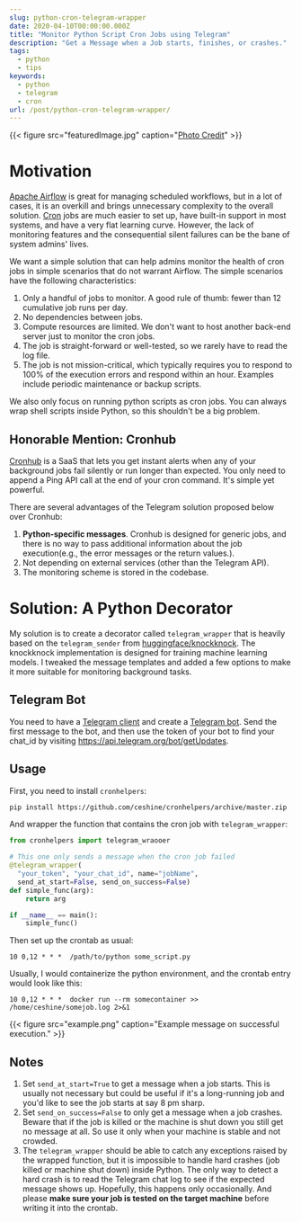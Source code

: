 ```yaml
---
slug: python-cron-telegram-wrapper
date: 2020-04-10T00:00:00.000Z
title: "Monitor Python Script Cron Jobs using Telegram"
description: "Get a Message when a Job starts, finishes, or crashes."
tags:
  - python
  - tips
keywords:
  - python
  - telegram
  - cron
url: /post/python-cron-telegram-wrapper/
---
```


{{< figure src="featuredImage.jpg" caption="[Photo Credit](https://pixabay.com/photos/city-window-architecture-urban-4991094/)" >}}

# Motivation

[Apache Airflow](http://airflow.apache.org/) is great for managing scheduled workflows, but in a lot of cases, it is an overkill and brings unnecessary complexity to the overall solution. [Cron](https://www.wikiwand.com/en/Cron) jobs are much easier to set up, have built-in support in most systems, and have a very flat learning curve. However, the lack of monitoring features and the consequential silent failures can be the bane of system admins' lives.

We want a simple solution that can help admins monitor the health of cron jobs in simple scenarios that do not warrant Airflow. The simple scenarios have the following characteristics:

1. Only a handful of jobs to monitor. A good rule of thumb: fewer than 12 cumulative job runs per day.
2. No dependencies between jobs.
3. Compute resources are limited. We don't want to host another back-end server just to monitor the cron jobs.
4. The job is straight-forward or well-tested, so we rarely have to read the log file.
5. The job is not mission-critical, which typically requires you to respond to 100% of the execution errors and respond within an hour. Examples include periodic maintenance or backup scripts.

We also only focus on running python scripts as cron jobs. You can always wrap shell scripts inside Python, so this shouldn't be a big problem.

## Honorable Mention: Cronhub

[Cronhub](https://cronhub.io/) is a SaaS that lets you get instant alerts when any of your background jobs fail silently or run longer than expected. You only need to append a Ping API call at the end of your cron command. It's simple yet powerful.

There are several advantages of the Telegram solution proposed below over Cronhub:

1. **Python-specific messages**. Cronhub is designed for generic jobs, and there is no way to pass additional information about the job execution(e.g., the error messages or the return values.).
2. Not depending on external services (other than the Telegram API).
3. The monitoring scheme is stored in the codebase.

# Solution: A Python Decorator

My solution is to create a decorator called `telegram_wrapper` that is heavily based on the `telegram_sender` from [huggingface/knockknock](https://github.com/huggingface/knockknock/blob/master/knockknock/telegram_sender.py). The knockknock implementation is designed for training machine learning models. I tweaked the message templates and added a few options to make it more suitable for monitoring background tasks.

## Telegram Bot

You need to have a [Telegram client](https://telegram.org/apps) and create a [Telegram bot](https://core.telegram.org/bots#6-botfather). Send the first message to the bot, and then use the token of your bot to find your chat_id by visiting [https://api.telegram.org/bot<YourBOTToken>/getUpdates](https://api.telegram.org/bot<YourBOTToken>/getUpdates).

## Usage

First, you need to install `cronhelpers`:

```bash
pip install https://github.com/ceshine/cronhelpers/archive/master.zip
```

And wrapper the function that contains the cron job with `telegram_wrapper`:

```python
from cronhelpers import telegram_wraooer

# This one only sends a message when the cron job failed
@telegram_wrapper(
  "your_token", "your_chat_id", name="jobName",
  send_at_start=False, send_on_success=False)
def simple_func(arg):
    return arg

if __name__ == main():
    simple_func()
```

Then set up the crontab as usual:

```text
10 0,12 * * *  /path/to/python some_script.py
```

Usually, I would containerize the python environment, and the crontab entry would look like this:

```text
10 0,12 * * *  docker run --rm somecontainer >> /home/ceshine/somejob.log 2>&1
```

{{< figure src="example.png" caption="Example message on successful execution." >}}

## Notes

1. Set `send_at_start=True` to get a message when a job starts. This is usually not necessary but could be useful if it's a long-running job and you'd like to see the job starts at say 8 pm sharp.
2. Set `send_on_success=False` to only get a message when a job crashes. Beware that if the job is killed or the machine is shut down you still get no message at all. So use it only when your machine is stable and not crowded.
3. The `telegram_wrapper` should be able to catch any exceptions raised by the wrapped function, but it is impossible to handle hard crashes (job killed or machine shut down) inside Python. The only way to detect a hard crash is to read the Telegram chat log to see if the expected message shows up. Hopefully, this happens only occasionally. And please **make sure your job is tested on the target machine** before writing it into the crontab.

